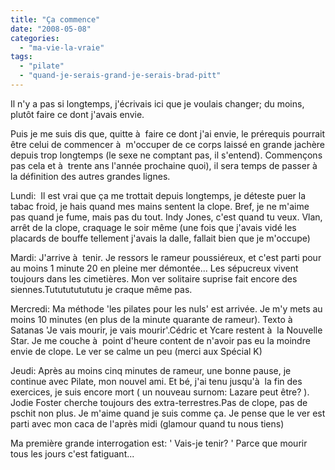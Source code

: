 ```yaml
---
title: "Ça commence"
date: "2008-05-08"
categories: 
  - "ma-vie-la-vraie"
tags: 
  - "pilate"
  - "quand-je-serais-grand-je-serais-brad-pitt"
---
```


Il n'y a pas si longtemps, j'écrivais ici que je voulais changer; du moins, plutôt faire ce dont j'avais envie.

Puis je me suis dis que, quitte à  faire ce dont j'ai envie, le prérequis pourrait être celui de commencer à  m'occuper de ce corps laissé en grande jachère depuis trop longtemps (le sexe ne comptant pas, il s'entend). Commençons pas cela et à  trente ans l'année prochaine quoi), il sera temps de passer à  la définition des autres grandes lignes.

Lundi:  Il est vrai que ça me trottait depuis longtemps, je déteste puer la tabac froid, je hais quand mes mains sentent la clope. Bref, je ne m'aime pas quand je fume, mais pas du tout. Indy Jones, c'est quand tu veux. Vlan, arrêt de la clope, craquage le soir même (une fois que j'avais vidé les placards de bouffe tellement j'avais la dalle, fallait bien que je m'occupe)

Mardi: J'arrive à  tenir. Je ressors le rameur poussiéreux, et c'est parti pour au moins 1 minute 20 en pleine mer démontée... Les sépucreux vivent toujours dans les cimetières. Mon ver solitaire suprise fait encore des siennes.Tututututututu je craque même pas.

Mercredi: Ma méthode 'les pilates pour les nuls' est arrivée. Je m'y mets au moins 10 minutes (en plus de la minute quarante de rameur). Texto à  Satanas 'Je vais mourir, je vais mourir'.Cédric et Ycare restent à  la Nouvelle Star. Je me couche à  point d'heure content de n'avoir pas eu la moindre envie de clope. Le ver se calme un peu (merci aux Spécial K)

Jeudi: Après au moins cinq minutes de rameur, une bonne pause, je continue avec Pilate, mon nouvel ami. Et bé, j'ai tenu jusqu'à  la fin des exercices, je suis encore mort ( un nouveau surnom: Lazare peut être? ). Jodie Foster cherche toujours des extra-terrestres.Pas de clope, pas de pschit non plus. Je m'aime quand je suis comme ça. Je pense que le ver est parti avec mon caca de l'après midi (glamour quand tu nous tiens)

Ma première grande interrogation est: ' Vais-je tenir? ' Parce que mourir tous les jours c'est fatiguant...
